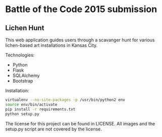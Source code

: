 # Battle of the Code 2015 submission
## Lichen Hunt

This web application guides users through a scavanger hunt for various lichen-based art installations in Kansas City.

Technologies:

* Python
* Flask
* SQLAlchemy
* Bootstrap

Installation:

```bash
virtualenv --no-site-packages -p /usr/bin/python2 env
source env/bin/activate
pip install -r requirements.txt
python setup.py
```

The license for this project can be found in LICENSE.  All images and the setup.py script are not covered by the license.

